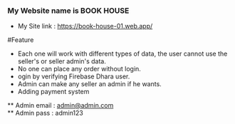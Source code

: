 ### My Website name is BOOK HOUSE 
- My Site link : https://book-house-01.web.app/

#Feature 
- Each one will work with different types of data, the user cannot use the seller's or seller admin's data.
- No one can place any order without login.
- ogin by verifying Firebase Dhara user.
- Admin can make any seller an admin if he wants.
- Adding payment system


** Admin email : admin@admin.com  
** Admin pass : admin123
